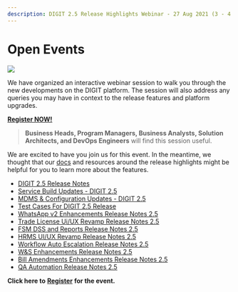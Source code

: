 ```yaml
---
description: DIGIT 2.5 Release Highlights Webinar - 27 Aug 2021 (3 - 4 PM)
---
```


# Open Events

![](https://gblobscdn.gitbook.com/assets%2F-MERG_iQW5oN4ukgXP8K%2F-MbtwiUXGBGgmWstEBLG%2F-Mc2uIUyfSUBew2-Iw2r%2FDigit_banner-01%20%284%29%20%281%29.png?alt=media&token=98b9bd45-172d-4d6b-a22a-5692a1f730e0)

We have organized an interactive webinar session to walk you through the new developments on the DIGIT platform. The session will also address any queries you may have in context to the release features and platform upgrades.

​[**Register NOW!**](https://us02web.zoom.us/webinar/register/WN_jFSs1OVZSKmV6JI4bZ37aA)**​**

> **Business Heads, Program Managers, Business Analysts, Solution Architects, and DevOps Engineers** will find this session useful.

We are excited to have you join us for this event. In the meantime, we thought that our [docs](https://egovernments.us15.list-manage.com/track/click?u=1c3d4853edcca0a9bf558e692&id=9e20321688&e=f5762a60cb) and resources around the release highlights might be helpful for you to learn more about the features.

* [​DIGIT 2.5 Release Notes​](../digit-release-notes/)
* [Service Build Updates - DIGIT 2.5](https://egovernments.us15.list-manage.com/track/click?u=1c3d4853edcca0a9bf558e692&id=ab498fbf9d&e=4c64d3dbfc)
* [MDMS & Configuration Updates - DIGIT 2.5](https://egovernments.us15.list-manage.com/track/click?u=1c3d4853edcca0a9bf558e692&id=9f0dca6c7f&e=4c64d3dbfc)
* [Test Cases For DIGIT 2.5 Release](https://egovernments.us15.list-manage.com/track/click?u=1c3d4853edcca0a9bf558e692&id=740f80d672&e=4c64d3dbfc)
* [WhatsApp v2 Enhancements Release Notes 2.5](https://egovernments.us15.list-manage.com/track/click?u=1c3d4853edcca0a9bf558e692&id=a1f1e0a030&e=4c64d3dbfc)
* [Trade License Ui/UX Revamp Release Notes 2.5](https://egovernments.us15.list-manage.com/track/click?u=1c3d4853edcca0a9bf558e692&id=a1fc98c9f7&e=4c64d3dbfc)
* [FSM DSS and Reports Release Notes 2.5](https://egovernments.us15.list-manage.com/track/click?u=1c3d4853edcca0a9bf558e692&id=0853355362&e=4c64d3dbfc)
* [HRMS UI/UX Revamp Release Notes 2.5](https://egovernments.us15.list-manage.com/track/click?u=1c3d4853edcca0a9bf558e692&id=f364b22501&e=4c64d3dbfc)
* [Workflow Auto Escalation Release Notes 2.5](https://egovernments.us15.list-manage.com/track/click?u=1c3d4853edcca0a9bf558e692&id=8b1983a6fd&e=4c64d3dbfc)
* [W&S Enhancements Release Notes 2.5](https://egovernments.us15.list-manage.com/track/click?u=1c3d4853edcca0a9bf558e692&id=7441da6a05&e=4c64d3dbfc)
* [Bill Amendments Enhancements Release Notes 2.5](https://egovernments.us15.list-manage.com/track/click?u=1c3d4853edcca0a9bf558e692&id=606ba6102b&e=4c64d3dbfc)
* [QA Automation Release Notes 2.5](https://egovernments.us15.list-manage.com/track/click?u=1c3d4853edcca0a9bf558e692&id=86ef8e6252&e=4c64d3dbfc)

**Click here to** [**Register**](https://us02web.zoom.us/webinar/register/WN_5-Rv0o_sRsapJqchd8DEfg) **for the event.**

